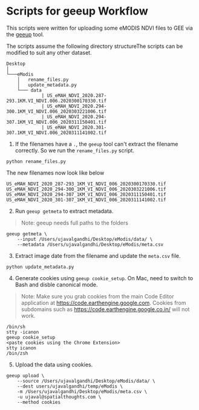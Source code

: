 # Scripts for geeup Workflow

This scripts were written for uploading some eMODIS NDVI files to GEE via the [geeup](https://github.com/samapriya/geeup) tool.

The scripts assume the following directory structureThe scripts can be modified to suit any other dataset.

```
Desktop
│ 
└───eModis
    │   rename_files.py
    │   update_metadata.py
    └─── data
             | US_eMAH_NDVI_2020.287-293.1KM.VI_NDVI.006.2020300170330.tif
             | US_eMAH_NDVI_2020.294-300.1KM_VI_NDVI.006_2020303221006.tif
             | US_eMAH_NDVI_2020.294-307.1KM_VI_NDVI.006_2020311150401.tif
             | US_eMAH_NDVI_2020.301-307.1KM_VI_NDVI.006_2020311141002.tif
```

1. If the filenames have a `.`, the `geeup` tool can't extract the filename correctly. So we run the `rename_files.py` script.

```
python rename_files.py
```
The new filenames now look like below

```
US_eMAH_NDVI_2020_287-293_1KM_VI_NDVI_006_2020300170330.tif
US_eMAH_NDVI_2020_294-300_1KM_VI_NDVI_006_2020303221006.tif
US_eMAH_NDVI_2020_294-307_1KM_VI_NDVI_006_2020311150401.tif
US_eMAH_NDVI_2020_301-307_1KM_VI_NDVI_006_2020311141002.tif
```

2. Run `geeup getmeta` to extract metadata. 

> Note: geeup needs full paths to the folders

```
geeup getmeta \
    --input /Users/ujavalgandhi/Desktop/eModis/data/ \
    --metadata /Users/ujavalgandhi/Desktop/eModis/meta.csv
```

3. Extract image date from the filename and update the `meta.csv` file.

```
python update_metadata.py
```

4. Generate cookies using `geeup cookie_setup`. On Mac, need to switch to Bash and disble canonical mode.

> Note: Make sure you grab cookies from the main Code Editor application at https://code.earthengine.google.com. Cookies from subdomains such as https://code.earthengine.google.co.in/ will not work.

```
/bin/sh
stty -icanon
geeup cookie_setup
<paste cookies using the Chrome Extension>
stty icanon
/bin/zsh
```

5. Upload the data using cookies.
```
geeup upload \
    --source /Users/ujavalgandhi/Desktop/eModis/data/ \
    --dest users/ujavalgandhi/temp/eModis \
    -m /Users/ujavalgandhi/Desktop/eModis/meta.csv \
    -u ujaval@spatialthoughts.com \
    --method cookies
```
